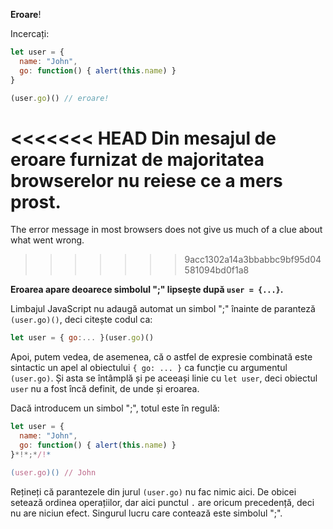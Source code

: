 **Eroare**!

Incercați:

```js run
let user = {
  name: "John",
  go: function() { alert(this.name) }
}

(user.go)() // eroare!
```

<<<<<<< HEAD
Din mesajul de eroare furnizat de majoritatea browserelor nu reiese ce a mers prost.
=======
The error message in most browsers does not give us much of a clue about what went wrong.
>>>>>>> 9acc1302a14a3bbabbc9bf95d04581094bd0f1a8

**Eroarea apare deoarece simbolul ";" lipsește după `user = {...}`.**

Limbajul JavaScript nu adaugă automat un simbol ";" înainte de paranteză `(user.go)()`, deci citește codul ca:

```js no-beautify
let user = { go:... }(user.go)()
```

Apoi, putem vedea, de asemenea, că o astfel de expresie combinată este sintactic un apel al obiectului `{ go: ... }` ca funcție cu argumentul `(user.go)`. Și asta se întâmplă și pe aceeași linie cu `let user`, deci obiectul `user` nu a fost încă definit, de unde și eroarea.

Dacă introducem un simbol ";", totul este în regulă:

```js run
let user = {
  name: "John",
  go: function() { alert(this.name) }
}*!*;*/!*

(user.go)() // John
```

Rețineți că parantezele din jurul `(user.go)` nu fac nimic aici. De obicei setează ordinea operațiilor, dar aici punctul `.` are oricum precedență, deci nu are niciun efect. Singurul lucru care contează este simbolul ";".
